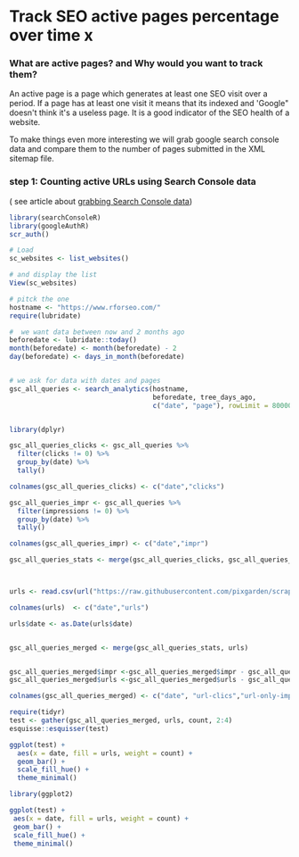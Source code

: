 # Track SEO active pages percentage over time x

### What are active pages? and Why would you want to track them?

An active page is a page which generates at least one SEO visit over a period.  If a page has at least one visit it means that its indexed and 'Google" doesn't think it's a useless page. It is a good indicator of the  SEO health of a website.

To make things even more interesting we will grab google search console data and compare them to the number of pages submitted in the XML sitemap file.

### step 1: Counting active URLs using Search Console data

\( see article about [grabbing Search Console data](../apis/searchconsoler-x.md)\)



```r
library(searchConsoleR)
library(googleAuthR)
scr_auth()

# Load
sc_websites <- list_websites()

# and display the list
View(sc_websites)

# pitck the one
hostname <- "https://www.rforseo.com/"
require(lubridate)

#  we want data between now and 2 months ago
beforedate <- lubridate::today()
month(beforedate) <- month(beforedate) - 2
day(beforedate) <- days_in_month(beforedate)


# we ask for data with dates and pages
gsc_all_queries <- search_analytics(hostname,
                                    beforedate, tree_days_ago,
                                    c("date", "page"), rowLimit = 80000)



```



```r
library(dplyr)

gsc_all_queries_clicks <- gsc_all_queries %>%
  filter(clicks != 0) %>%
  group_by(date) %>%
  tally()

colnames(gsc_all_queries_clicks) <- c("date","clicks")

gsc_all_queries_impr <- gsc_all_queries %>%
  filter(impressions != 0) %>%
  group_by(date) %>%
  tally()

colnames(gsc_all_queries_impr) <- c("date","impr")

gsc_all_queries_stats <- merge(gsc_all_queries_clicks, gsc_all_queries_impr)




```



```r
urls <- read.csv(url("https://raw.githubusercontent.com/pixgarden/scrape-automation/main/data/xml_url_count.csv"))

colnames(urls)  <- c("date","urls")

urls$date <- as.Date(urls$date)


gsc_all_queries_merged <- merge(gsc_all_queries_stats, urls)



```



```r
gsc_all_queries_merged$impr <-gsc_all_queries_merged$impr - gsc_all_queries_merged$clicks
gsc_all_queries_merged$urls <-gsc_all_queries_merged$urls - gsc_all_queries_merged$impr

colnames(gsc_all_queries_merged) <- c("date", "url-clics","url-only-impr","url-without-impr")


```





```r
require(tidyr)
test <- gather(gsc_all_queries_merged, urls, count, 2:4)
esquisse::esquisser(test)

ggplot(test) +
  aes(x = date, fill = urls, weight = count) +
  geom_bar() +
  scale_fill_hue() +
  theme_minimal()

library(ggplot2)

ggplot(test) +
 aes(x = date, fill = urls, weight = count) +
 geom_bar() +
 scale_fill_hue() +
 theme_minimal()

```

